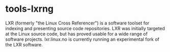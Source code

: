 tools-lxrng
===========

LXR (formerly "the Linux Cross Referencer") is a software toolset for indexing and presenting source code repositories. LXR was initially targeted at the Linux source code, but has proved usable for a wide range of software projects. lxr.linux.no is currently running an experimental fork of the LXR software.